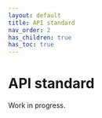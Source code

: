```yaml
---
layout: default
title: API standard
nav_order: 2
has_children: true
has_toc: true
---
```


# API standard

Work in progress. 